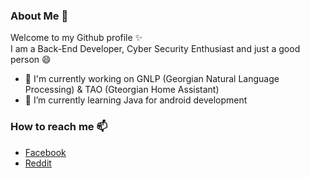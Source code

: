 ### About Me  💬

Welcome to my Github profile ✨<br>
I am a Back-End Developer, Cyber Security Enthusiast and just a good person 😄


- 🔭 I'm currently working on GNLP (Georgian Natural Language Processing) & TAO (Gteorgian Home Assistant)
- 🌱 I’m currently learning Java for android development

### How to reach me  📫
- [Facebook](https://www.facebook.com/dmtzho)<br>
- [Reddit](https://www.reddit.com/user/mikef0x)

<!--
**mike2505/mike2505** is a ✨ _special_ ✨ repository because its `README.md` (this file) appears on your GitHub profile.

Here are some ideas to get you started:

- 🔭 I’m currently working on ...
- 🌱 I’m currently learning ...
- 👯 I’m looking to collaborate on ...
- 🤔 I’m looking for help with ...
- 💬 Ask me about ...
- 📫 How to reach me: ...
- 😄 Pronouns: ...
- ⚡ Fun fact: ...
-->

